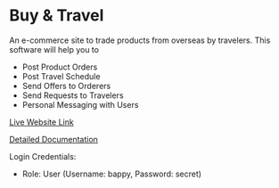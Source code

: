 # Buy & Travel
An e-commerce site to trade products from overseas by travelers. This software will help you to
- Post Product Orders
- Post Travel Schedule
- Send Offers to Orderers
- Send Requests to Travelers
- Personal Messaging with Users

[Live Website Link](https://buyandtravel.000webhostapp.com/)

[Detailed Documentation](https://1drv.ms/b/s!Ama1lLPSmmB4p2ZMmvx8UJ71hICM?e=0cXfqI)

Login Credentials:
- Role: User (Username: bappy, Password: secret)
